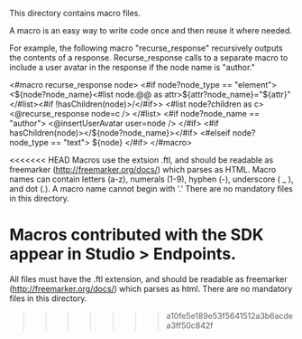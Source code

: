 This directory contains macro files.

A macro is an easy way to write code once and then reuse it where needed.

For example, the following macro "recurse_response" recursively outputs the contents of a response.
Recurse_response calls to a separate macro to include a user avatar in the response if the node name is "author."

<#macro recurse_response node>
	<#if node?node_type == "element">
		<${node?node_name}<#list node.@@ as attr>${attr?node_name}="${attr}"</#list><#if !hasChildren(node)>/</#if>>
		<#list node?children as c>
			<@recurse_response node=c />
		</#list>
		<#if node?node_name == "author">
			<@insertUserAvatar user=node />
		</#if>
		<#if hasChildren(node)></${node?node_name}></#if>
	<#elseif node?node_type == "text">
		${node}
	</#if>
</#macro>

<<<<<<< HEAD
Macros use the extsion .ftl, and should be readable as freemarker (http://freemarker.org/docs/) which parses as HTML.
Macro names can contain letters (a-z), numerals (1-9), hyphen (-), underscore ( _ ), and dot (.). A macro name cannot begin with '.'
There are no mandatory files in this directory.

Macros contributed with the SDK appear in Studio > Endpoints.
=======
All files must have the .ftl extension, and should be readable as freemarker (http://freemarker.org/docs/) which parses as html.
There are no mandatory files in this directory.
>>>>>>> a10fe5e189e53f5641512a3b6acdea3ff50c842f
